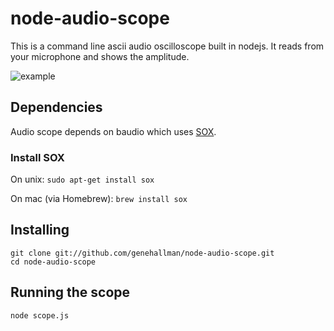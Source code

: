 # node-audio-scope

This is a command line ascii audio oscilloscope built in nodejs. It reads from your microphone and shows the amplitude.

![example](https://raw.github.com/genehallman/node-audio-scope/master/scope.png)

## Dependencies

Audio scope depends on baudio which uses [SOX](http://sox.sourceforge.net/).

### Install SOX

On unix:
`sudo apt-get install sox`

On mac (via Homebrew):
`brew install sox`

## Installing
    git clone git://github.com/genehallman/node-audio-scope.git
    cd node-audio-scope

## Running the scope
`node scope.js`

